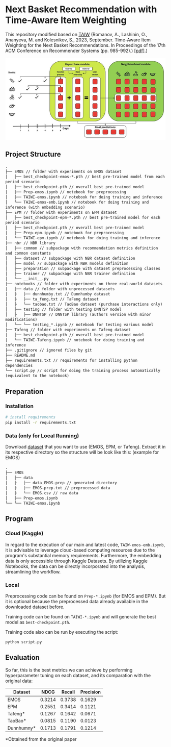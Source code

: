 # Next Basket Recommendation with Time-Aware Item Weighting

This repository modified based on [TAIW](https://github.com/alexeyromanov-hse/time_aware_item_weighting) (Romanov, A., Lashinin, O., Ananyeva, M. and Kolesnikov, S., 2023, September. Time-Aware Item Weighting for the Next Basket Recommendations. In Proceedings of the 17th ACM Conference on Recommender Systems (pp. 985-992).) [[pdf]](https://arxiv.org/pdf/2307.16297.pdf).)

![image](img/architecture.jpg)

## Project Structure

```
.
├── EMOS // folder with experiments on EMOS dataset
│   ├── best_checkpoint-emos-*.pth // best pre-trained model from each period scenario
│   ├── best_checkpoint.pth // overall best pre-trained model
│   ├── Prep-emos.ipynb // notebook for preprocessing
│   ├── TAIWI-emos.ipynb // notebook for doing training and inference
│   └── TAIWI-emos-emb.ipynb // notebook for doing training and inference (with embedding scenario)
├── EPM // folder with experiments on EPM dataset
│   ├── best_checkpoint-epm-*.pth // best pre-trained model for each period scenario
│   ├── best_checkpoint.pth // overall best pre-trained model
│   ├── Prep-epm.ipynb // notebook for preprocessing
│   └── TAIWI-epm.ipynb // notebook for doing training and inference
├── nbr // NBR library
│   ├── common // subpackage with recommendation metrics definition and common constants
│   ├── dataset // subpackage with NBR dataset definition
│   ├── model // subpackage with NBR models definition
│   ├── preparation // subpackage with dataset preprocessing classes
│   ├── trainer // subpackage with NBR trainer definition
│   └── __init__.py
├── notebooks // folder with experiments on three real-world datasets
│   ├── data // folder with unprocessed datasets
│   ├   ├── dunnhumby.txt // Dunnhumby dataset
│   ├   ├── ta_feng.txt // TaFeng dataset
│   ├   └── taobao.txt // TaoBao dataset (purchase interactions only)
│   ├── testing // folder with testing DNNTSP model
│   ├   ├── DNNTSP // DNNTSP library (authors version with minor modifications)
│   └── └── testing_*.ipynb // notebook for testing various model
├── Tafeng // folder with experiments on Tafeng dataset
│   ├── best_checkpoint.pth // overall best pre-trained model
│   └── TAIWI-Tafeng.ipynb // notebook for doing training and inference
├── .gitignore // ignored files by git
├── README.md
├── requirements.txt // requirements for installing python dependencies
└── script.py // script for doing the training process automatically (equivalent to the notebook)
```

## Preparation

### Installation

```bash
# install requirements
pip install -r requirements.txt
```

### Data (only for Local Running)

Download [dataset](https://univindonesia-my.sharepoint.com/:f:/g/personal/fadli_aulawi_office_ui_ac_id/Erc9RLcXriNPmTmj8u9FxhcBMpDX5blLuqKsWFPLblu0xA?e=Tvjn9K) that you want to use (EMOS, EPM, or Tafeng). Extract it in its respective directory so the structure will be look like this: (example for EMOS)

```
.
├── EMOS 
│   ├── data
│   ├   ├── data_EMOS-prep // generated directory 
│   ├   ├── EMOS-prep.txt // preprocessed data
│   ├   └── EMOS.csv // raw data
│   ├── Prep-emos.ipynb 
└── └── TAIWI-emos.ipynb 
```

## Program 

### Cloud (Kaggle)

In regard to the execution of our main and latest code, `TAIW-emos-emb.ipynb`, it is advisable to leverage cloud-based computing resources due to the program's substantial memory requirements. Furthermore, the embedding data is only accessible through Kaggle Datasets. By utilizing Kaggle Notebooks, the data can be directly incorporated into the analysis, streamlining the workflow.

### Local

Preprocessing code can be found on `Prep-*.ipynb` (for EMOS and EPM). But it is optional because the preprocessed data already available in the downloaded dataset before. 

Training code can be found on `TAIWI-*.ipynb` and will generate the best model as `best-checkpoint.pth`.

Training code also can be run by executing the script:

```
python script.py
```

## Evaluation

So far, this is the best metrics we can achieve by performing hyperparameter tuning on each dataset, and its comparation with the original data:

| Dataset    | NDCG   | Recall | Precision |
|---------   |--------|--------|-----------|
| EMOS       | 0.3214 | 0.3738 | 0.1629    |
| EPM        | 0.2551 | 0.3414 | 0.1121    |
| Tafeng*    | 0.1267 | 0.1642 | 0.0671    |
| TaoBao*    | 0.0815 | 0.1190 | 0.0123    |
| Dunnhumny* | 0.1713 | 0.1791 | 0.1214    |

*Obtained from the original paper